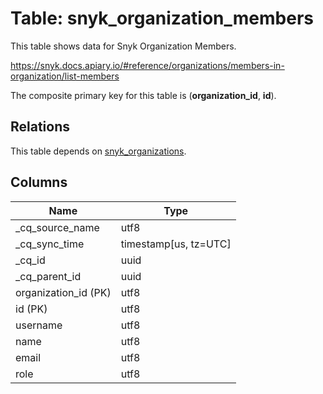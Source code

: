 # Table: snyk_organization_members

This table shows data for Snyk Organization Members.

https://snyk.docs.apiary.io/#reference/organizations/members-in-organization/list-members

The composite primary key for this table is (**organization_id**, **id**).

## Relations

This table depends on [snyk_organizations](snyk_organizations).

## Columns

| Name          | Type          |
| ------------- | ------------- |
|_cq_source_name|utf8|
|_cq_sync_time|timestamp[us, tz=UTC]|
|_cq_id|uuid|
|_cq_parent_id|uuid|
|organization_id (PK)|utf8|
|id (PK)|utf8|
|username|utf8|
|name|utf8|
|email|utf8|
|role|utf8|